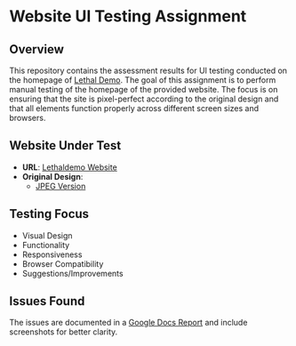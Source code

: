 # Website UI Testing Assignment

## Overview
This repository contains the assessment results for UI testing conducted on the homepage of [Lethal Demo](https://lethaldemo.com/digct/). The goal of this assignment is to perform manual testing of the homepage of the provided website. The focus is on ensuring that the site is pixel-perfect according to the original design and that all elements function properly across different screen sizes and browsers.

## Website Under Test
- **URL**: [Lethaldemo Website](https://lethaldemo.com/digct/)
- **Original Design**:
  - [JPEG Version](LINK_TO_JPEG)
  

## Testing Focus
- Visual Design
- Functionality
- Responsiveness
- Browser Compatibility
- Suggestions/Improvements

## Issues Found
The issues are documented in a [Google Docs Report](https://docs.google.com/document/d/1iZOQPSawfaRoxm5RJiTQ67eOCur_K8do5boCxnbTQxs/edit?usp=sharing) and include screenshots for better clarity.
